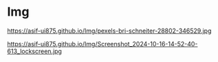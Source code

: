 # Img
https://asif-ui875.github.io/Img/pexels-bri-schneiter-28802-346529.jpg


https://asif-ui875.github.io/Img/Screenshot_2024-10-16-14-52-40-613_lockscreen.jpg

